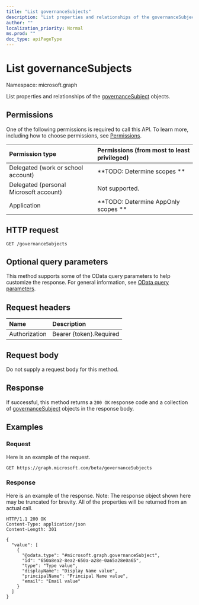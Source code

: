 ```yaml
---
title: "List governanceSubjects"
description: "List properties and relationships of the governanceSubject objects."
author: ""
localization_priority: Normal
ms.prod: ""
doc_type: apiPageType
---
```


# List governanceSubjects

Namespace: microsoft.graph

List properties and relationships of the [governanceSubject](../resources/governancesubject.md) objects.

## Permissions
One of the following permissions is required to call this API. To learn more, including how to choose permissions, see [Permissions](/concepts/permissions-reference.md).

|Permission type|Permissions (from most to least privileged)|
|:---|:---|
|Delegated (work or school account)|**TODO: Determine scopes **|
|Delegated (personal Microsoft account)|Not supported.|
|Application|**TODO: Determine AppOnly scopes **|

## HTTP request
<!-- {
  "blockType": "ignored"
}
-->
``` http
GET /governanceSubjects
```

## Optional query parameters
This method supports some of the OData query parameters to help customize the response. For general information, see [OData query parameters](/graph/query-parameters).

## Request headers
|Name|Description|
|:---|:---|
|Authorization|Bearer {token}.Required|

## Request body
Do not supply a request body for this method.

## Response
If successful, this method returns a `200 OK` response code and a collection of [governanceSubject](../resources/governancesubject.md) objects in the response body.

## Examples

### Request
Here is an example of the request.
<!-- {
  "blockType": "request",
  "name": "get_governancesubject"
}
-->
``` http
GET https://graph.microsoft.com/beta/governanceSubjects
```

### Response
Here is an example of the response. Note: The response object shown here may be truncated for brevity. All of the properties will be returned from an actual call.
<!-- {
  "blockType": "response",
  "truncated": true,
  "@odata.type": "collection(microsoft.graph.governancesubject)"
}
-->
``` http
HTTP/1.1 200 OK
Content-Type: application/json
Content-Length: 301

{
  "value": [
    {
      "@odata.type": "#microsoft.graph.governanceSubject",
      "id": "650a8ea2-8ea2-650a-a28e-0a65a28e0a65",
      "type": "Type value",
      "displayName": "Display Name value",
      "principalName": "Principal Name value",
      "email": "Email value"
    }
  ]
}
```

